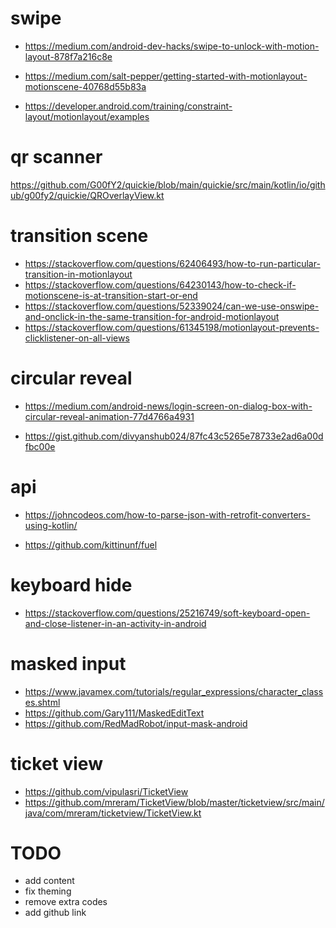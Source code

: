 # swipe

- https://medium.com/android-dev-hacks/swipe-to-unlock-with-motion-layout-878f7a216c8e

- https://medium.com/salt-pepper/getting-started-with-motionlayout-motionscene-40768d55b83a

- https://developer.android.com/training/constraint-layout/motionlayout/examples

# qr scanner

https://github.com/G00fY2/quickie/blob/main/quickie/src/main/kotlin/io/github/g00fy2/quickie/QROverlayView.kt

# transition scene

- https://stackoverflow.com/questions/62406493/how-to-run-particular-transition-in-motionlayout
- https://stackoverflow.com/questions/64230143/how-to-check-if-motionscene-is-at-transition-start-or-end
- https://stackoverflow.com/questions/52339024/can-we-use-onswipe-and-onclick-in-the-same-transition-for-android-motionlayout
- https://stackoverflow.com/questions/61345198/motionlayout-prevents-clicklistener-on-all-views

# circular reveal

- https://medium.com/android-news/login-screen-on-dialog-box-with-circular-reveal-animation-77d4766a4931

- https://gist.github.com/divyanshub024/87fc43c5265e78733e2ad6a00dfbc00e

# api

- https://johncodeos.com/how-to-parse-json-with-retrofit-converters-using-kotlin/

- https://github.com/kittinunf/fuel

# keyboard hide

- https://stackoverflow.com/questions/25216749/soft-keyboard-open-and-close-listener-in-an-activity-in-android


# masked input

- https://www.javamex.com/tutorials/regular_expressions/character_classes.shtml
- https://github.com/Gary111/MaskedEditText
- https://github.com/RedMadRobot/input-mask-android

# ticket view

- https://github.com/vipulasri/TicketView
- https://github.com/mreram/TicketView/blob/master/ticketview/src/main/java/com/mreram/ticketview/TicketView.kt


# TODO
- add content
- fix theming 
- remove extra codes
- add github link


